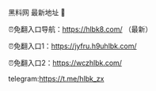 黑料网 最新地址 👋

⏰免翻入口导航：https://hlbk8.com/ （最新）

⏰免翻入口1：https://jyfru.h9uhlbk.com/

⏰免翻入口2：https://wczhlbk.com/

telegram:https://t.me/hlbk_zx
